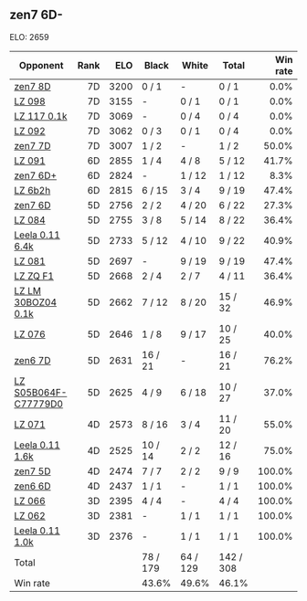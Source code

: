 ## zen7 6D- ##

ELO: 2659

Opponent | Rank | ELO | Black | White | Total | Win rate
---------|-----:|----:|-------|-------|-------|-------:
[zen7 8D](zen7%208D.md) | 7D | 3200 | 0 / 1 | - | 0 / 1 | 0.0%
[LZ 098](LZ%20098.md) | 7D | 3155 | - | 0 / 1 | 0 / 1 | 0.0%
[LZ 117 0.1k](LZ%20117%200.1k.md) | 7D | 3069 | - | 0 / 4 | 0 / 4 | 0.0%
[LZ 092](LZ%20092.md) | 7D | 3062 | 0 / 3 | 0 / 1 | 0 / 4 | 0.0%
[zen7 7D](zen7%207D.md) | 7D | 3007 | 1 / 2 | - | 1 / 2 | 50.0%
[LZ 091](LZ%20091.md) | 6D | 2855 | 1 / 4 | 4 / 8 | 5 / 12 | 41.7%
[zen7 6D+](zen7%206D+.md) | 6D | 2824 | - | 1 / 12 | 1 / 12 | 8.3%
[LZ 6b2h](LZ%206b2h.md) | 6D | 2815 | 6 / 15 | 3 / 4 | 9 / 19 | 47.4%
[zen7 6D](zen7%206D.md) | 5D | 2756 | 2 / 2 | 4 / 20 | 6 / 22 | 27.3%
[LZ 084](LZ%20084.md) | 5D | 2755 | 3 / 8 | 5 / 14 | 8 / 22 | 36.4%
[Leela 0.11 6.4k](Leela%200.11%206.4k.md) | 5D | 2733 | 5 / 12 | 4 / 10 | 9 / 22 | 40.9%
[LZ 081](LZ%20081.md) | 5D | 2697 | - | 9 / 19 | 9 / 19 | 47.4%
[LZ ZQ F1](LZ%20ZQ%20F1.md) | 5D | 2668 | 2 / 4 | 2 / 7 | 4 / 11 | 36.4%
[LZ LM 30BOZ04 0.1k](LZ%20LM%2030BOZ04%200.1k.md) | 5D | 2662 | 7 / 12 | 8 / 20 | 15 / 32 | 46.9%
[LZ 076](LZ%20076.md) | 5D | 2646 | 1 / 8 | 9 / 17 | 10 / 25 | 40.0%
[zen6 7D](zen6%207D.md) | 5D | 2631 | 16 / 21 | - | 16 / 21 | 76.2%
[LZ S05B064F-C77779D0](LZ%20S05B064F-C77779D0.md) | 5D | 2625 | 4 / 9 | 6 / 18 | 10 / 27 | 37.0%
[LZ 071](LZ%20071.md) | 4D | 2573 | 8 / 16 | 3 / 4 | 11 / 20 | 55.0%
[Leela 0.11 1.6k](Leela%200.11%201.6k.md) | 4D | 2525 | 10 / 14 | 2 / 2 | 12 / 16 | 75.0%
[zen7 5D](zen7%205D.md) | 4D | 2474 | 7 / 7 | 2 / 2 | 9 / 9 | 100.0%
[zen6 6D](zen6%206D.md) | 4D | 2437 | 1 / 1 | - | 1 / 1 | 100.0%
[LZ 066](LZ%20066.md) | 3D | 2395 | 4 / 4 | - | 4 / 4 | 100.0%
[LZ 062](LZ%20062.md) | 3D | 2381 | - | 1 / 1 | 1 / 1 | 100.0%
[Leela 0.11 1.0k](Leela%200.11%201.0k.md) | 3D | 2376 | - | 1 / 1 | 1 / 1 | 100.0%
Total | | | 78 / 179 | 64 / 129 | 142 / 308 | 
Win rate| | | 43.6% | 49.6% | 46.1% | 
